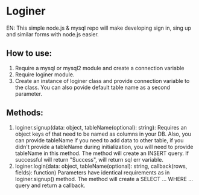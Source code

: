 # Loginer
EN: This simple node.js & mysql repo will make developing sign in, sing up and similar forms with node.js easier.

## How to use:
1. Require a mysql or mysql2 module and create a connection variable
2. Require loginer module.
3. Create an instance of loginer class and provide connection variable to the class. You can also povide default table name as a second parameter.

## Methods:
1. loginer.signup(data: object, tableName(optional): string):
Requires an object keys of that need to be named as columns in your DB. Also, you can provide tableName if you need to add data to other table, if you didn't provide a tableName during initialization, you will need to provide tableName in this method.
The method will create an INSERT query. If successful will return "Success", will return sql err variable.
2. loginer.login(data: object, tableName(optional): string, callback(rows, fields): function)
Parameters have identical requirements as in loginer.signup() method.
The method will create a SELECT ... WHERE ... query and return a callback.